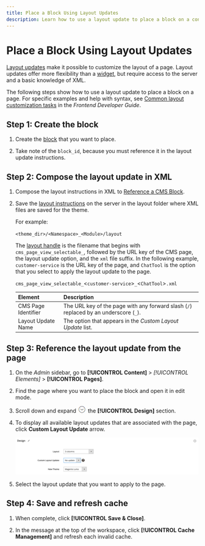 ```yaml
---
title: Place a Block Using Layout Updates
description: Learn how to use a layout update to place a block on a content page.
---
```

# Place a Block Using Layout Updates

[Layout updates](layout-updates.md) make it possible to customize the layout of a page. Layout updates offer more flexibility than a [widget](widgets.md), but require access to the server and a basic knowledge of XML.

The following steps show how to use a layout update to place a block on a page. For specific examples and help with syntax, see [Common layout customization tasks][4] in the _Frontend Developer Guide_.

## Step 1: Create the block

1. Create the [block](block-add.md) that you want to place.

1. Take note of the `block_id`, because you must reference it in the layout update instructions.

## Step 2: Compose the layout update in XML

1. Compose the layout instructions in XML to [Reference a CMS Block][3].

1. Save the [layout instructions][2] on the server in the layout folder where XML files are saved for the theme.

   For example:

   `<theme_dir>/<Namespace>_<Module>/layout`

   The [layout handle][4] is the filename that begins with `cms_page_view_selectable_`, followed by the URL key of the CMS page, the layout update option, and the `xml` file suffix. In the following example, `customer-service` is the URL key of the page, and `ChatTool` is the option that you select to apply the layout update to the page.

   `cms_page_view_selectable_`<`customer-service`>`_`<`ChatTool`>`.xml`


   | Element | Description |
   |----------------------- | ----------- |
   |CMS Page Identifier|The URL key of the page with any forward slash (`/`) replaced by an underscore (`_`).|
   |Layout Update Name|The option that appears in the _Custom Layout Update_ list.|

## Step 3: Reference the layout update from the page

1. On the _Admin_ sidebar, go to **[!UICONTROL Content]** > _[!UICONTROL Elements]_ > **[!UICONTROL Pages]**.

1. Find the page where you want to place the block and open it in edit mode.

1. Scroll down and expand ![Expansion selector](../assets/icon-display-expand.png) the **[!UICONTROL Design]** section.

1. To display all available layout updates that are associated with the page, click **Custom Layout Update** arrow.

   ![Custom Layout Update list](./assets/page-design-custom-layout-update.png)<!-- zoom -->

1. Select the layout update that you want to apply to the page.

## Step 4: Save and refresh cache

1. When complete, click **[!UICONTROL Save & Close]**.

1. In the message at the top of the workspace, click **[!UICONTROL Cache Management]** and refresh each invalid cache.

[1]: https://devdocs.magento.com/guides/v2.4/frontend-dev-guide/layouts/layout-overview.html
[2]: https://devdocs.magento.com/guides/v2.4/frontend-dev-guide/layouts/xml-instructions.html
[3]: https://devdocs.magento.com/guides/v2.4/frontend-dev-guide/layouts/xml-manage.html#ref_cms_block
[4]: https://devdocs.magento.com/guides/v2.4/frontend-dev-guide/layouts/layout-overview.html
